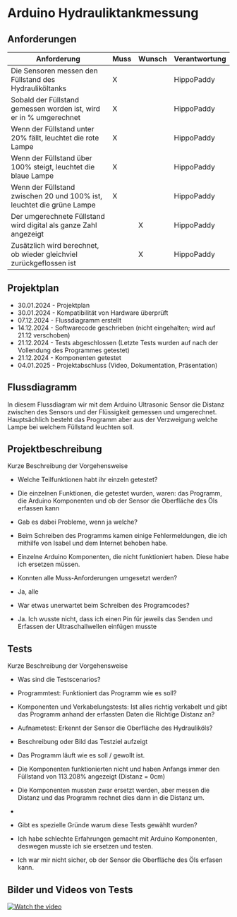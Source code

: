 # Arduino Hydrauliktankmessung


## Anforderungen
| Anforderung                                                           | Muss | Wunsch | Verantwortung |
|-----------------------------------------------------------------------| ---- | ------ |---------------|
| Die Sensoren messen den Füllstand des Hydrauliköltanks                | X    |        | HippoPaddy    |
| Sobald der Füllstand gemessen worden ist, wird er in % umgerechnet    | X    |        | HippoPaddy    |
| Wenn der Füllstand unter 20% fällt, leuchtet die rote Lampe           | X    |        | HippoPaddy    |
| Wenn der Füllstand über 100% steigt, leuchtet die blaue Lampe         | X    |        | HippoPaddy    |
| Wenn der Füllstand zwischen 20 und 100% ist, leuchtet die grüne Lampe | X    |        | HippoPaddy    |
| Der umgerechnete Füllstand wird digital als ganze Zahl angezeigt      |      | X      | HippoPaddy    |
| Zusätzlich wird berechnet, ob wieder gleichviel zurückgeflossen ist   |      | X      | HippoPaddy    |


## Projektplan
- 30.01.2024 - Projektplan
- 30.01.2024 - Kompatibilität von Hardware überprüft
- 07.12.2024 - Flussdiagramm erstellt
- 14.12.2024 - Softwarecode geschrieben (nicht eingehalten; wird auf 21.12 verschoben)
- 21.12.2024 - Tests abgeschlossen (Letzte Tests wurden auf nach der Vollendung des Programmes getestet)
- 21.12.2024 - Komponenten getestet
- 04.01.2025 - Projektabschluss (Video, Dokumentation, Präsentation)

## Flussdiagramm

In diesem Flussdiagram wir mit dem Arduino Ultrasonic Sensor die Distanz zwischen des Sensors und der Flüssigkeit gemessen und umgerechnet.
Hauptsächlich besteht das Programm aber aus der Verzweigung welche Lampe bei welchem Füllstand leuchten soll.






## Projektbeschreibung
Kurze Beschreibung der Vorgehensweise

- Welche Teilfunktionen habt ihr einzeln getestet?
- Die einzelnen Funktionen, die getestet wurden, waren: das Programm, die Arduino Komponenten und ob der Sensor die Oberfläche des Öls erfassen kann

- Gab es dabei Probleme, wenn ja welche?
- Beim Schreiben des Programms kamen einige Fehlermeldungen, die ich mithilfe von Isabel und dem Internet behoben habe.
- Einzelne Arduino Komponenten, die nicht funktioniert haben. Diese habe ich ersetzen müssen.


- Konnten alle Muss-Anforderungen umgesetzt werden?
- Ja, alle

- War etwas unerwartet beim Schreiben des Programcodes?
- Ja. Ich wusste nicht, dass ich einen Pin für jeweils das Senden und Erfassen der Ultraschallwellen einfügen musste

## Tests
Kurze Beschreibung der Vorgehensweise

- Was sind die Testscenarios?
- Programmtest: Funktioniert das Programm wie es soll?
- Komponenten und Verkabelungstests: Ist alles richtig verkabelt und gibt das Programm anhand der erfassten Daten die Richtige Distanz an?
- Aufnametest: Erkennt der Sensor die Oberfläche des Hydrauliköls?

- Beschreibung oder Bild das Testziel aufzeigt
- Das Programm läuft wie es soll / gewollt ist.
- Die Komponenten funktionierten nicht und haben Anfangs immer den Füllstand von 113.208% angezeigt (Distanz = 0cm)
- Die Komponenten mussten zwar ersetzt werden, aber messen die Distanz und das Programm rechnet dies dann in die Distanz um.
- 
- Gibt es spezielle Gründe warum diese Tests gewählt wurden?
- Ich habe schlechte Erfahrungen gemacht mit Arduino Komponenten, deswegen musste ich sie ersetzen und testen.
- Ich war mir nicht sicher, ob der Sensor die Oberfläche des Öls erfasen kann.


## Bilder und Videos von Tests

[![Watch the video]()]()
